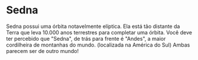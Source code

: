 # Sedna

Sedna possui uma órbita notavelmente elíptica. Ela está tão distante da Terra
que leva 10.000 anos terrestres para completar uma órbita. Você deve ter
percebido que "Sedna", de trás para frente é "Andes", a maior cordilheira de
montanhas do mundo. (localizada na América do Sul) Ambas parecem ser de outro
mundo!
